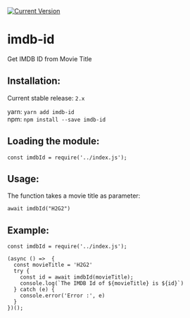 <div>
	<a href="https://www.npmjs.com/package/imdb-id"><img src="https://img.shields.io/npm/v/imdb-id" alt="Current Version"></a>
</div>

# imdb-id
Get IMDB ID from Movie Title  

## Installation:
Current stable release: `2.x`  
  
yarn:  ```yarn add imdb-id```  
npm:  ```npm install --save imdb-id```


## Loading the module:
```const imdbId = require('../index.js');```
  
  
## Usage:
The function takes a movie title as parameter:  
  
```await imdbId("H2G2")```
   
 
## Example:
```
const imdbId = require('../index.js');

(async () =>  {
  const movieTitle = 'H2G2'
  try {
    const id = await imdbId(movieTitle);
    console.log(`The IMDB Id of ${movieTitle} is ${id}`)
  } catch (e) {
    console.error('Error :', e)
  }
})();
```  
